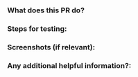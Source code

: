 ### What does this PR do?

### Steps for testing:

### Screenshots (if relevant):

### Any additional helpful information?:
